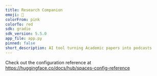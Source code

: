 ```yaml
---
title: Research Companion
emoji: 🏢
colorFrom: pink
colorTo: red
sdk: gradio
sdk_version: 5.5.0
app_file: app.py
pinned: false
short_description: AI tool turning Academic papers into podcasts
---
```


Check out the configuration reference at https://huggingface.co/docs/hub/spaces-config-reference
